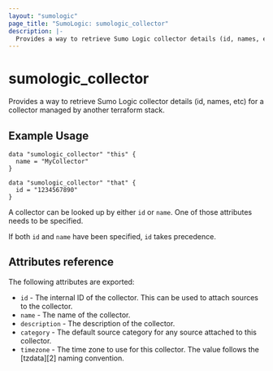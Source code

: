 ```yaml
---
layout: "sumologic"
page_title: "SumoLogic: sumologic_collector"
description: |-
  Provides a way to retrieve Sumo Logic collector details (id, names, etc) for a collector managed by another terraform stack.
---
```


# sumologic_collector

Provides a way to retrieve Sumo Logic collector details (id, names, etc) for a collector
managed by another terraform stack.


## Example Usage
```hcl
data "sumologic_collector" "this" {
  name = "MyCollector"
}
```

```hcl
data "sumologic_collector" "that" {
  id = "1234567890"
}
```

A collector can be looked up by either `id` or `name`. One of those attributes needs to be specified.

If both `id` and `name` have been specified, `id` takes precedence.

## Attributes reference

The following attributes are exported:

- `id` - The internal ID of the collector. This can be used to attach sources to the collector.
- `name` - The name of the collector.
- `description` - The description of the collector.
- `category` - The default source category for any source attached to this collector.
- `timezone` - The time zone to use for this collector. The value follows the [tzdata][2] naming convention.


